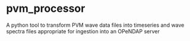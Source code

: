# pvm_processor
 A python tool to transform PVM wave data files into timeseries and wave spectra files appropriate for ingestion into an OPeNDAP server
